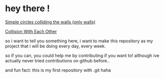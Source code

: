 # hey there !
[Simple circles colliding the walls (only walls)](https://github.com/zairysbigtae/Basic-Bouncing-Circles/tree/main/Simple)

[Collision With Each Other](https://github.com/zairysbigtae/Basic-Bouncing-Circles/tree/main/CollisionWithEachOther)

so i want to tell you something here, i want to make this repository as my project that i will be doing every day, every week.

so if you can, you could help me by contributing if you want to! although ive actually never tried contributions on github before..

and fun fact: this is my first repository with .git haha